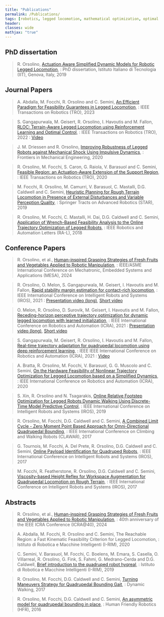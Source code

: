 ```yaml
---
title: "Publications"
permalink: /Publications/
tags: [robotics, legged locomotion, mathematical optimization, optimal control, manipulation, grasping, reinforcement learning]
header:
classes: wide
mathjax: "true"
---
```


## PhD dissertation

>  R. Orsolino, [Actuation Aware Simplified Dynamic Models for Robotic Legged Locomotion](https://github.com/orsoromeo/orsoromeo.github.io/blob/master/assets/pdfs/PhdThesisOrsolino.pdf),
: PhD dissertation, Istituto Italiano di Tecnologia (IIT), Genova, Italy, 2019

## Journal Papers

>  A. Abdalla, M. Focchi, R. Orsolino and C. Semini, [An Efficient Paradigm for Feasibility Guarantees in Legged Locomotion](https://arxiv.org/pdf/2011.07967.pdf), 
: IEEE Transactions on Robotics (TRO), 2023

>  S. Gangapurwala, M. Geisert, R. Orsolino, I. Havoutis and M. Fallon, [RLOC: Terrain-Aware Legged Locomotion using Reinforcement Learning and Optimal Control](https://arxiv.org/abs/2012.03094),
: IEEE Transactions on Robotics (TRO), 2022
: [Video](https://www.youtube.com/watch?v=GTI-0gl6Hg0&ab_channel=OxfordDynamicRobotSystemsGroup)

>  J. M. Driessen and R. Orsolino, [Improving Robustness of Legged Robots against Mechanical Shock Using Impulsive Dynamics](https://www.frontiersin.org/articles/10.3389/fmech.2020.601922/abstract),
: Frontiers in Mechanical Engineering, 2020

>  R. Orsolino, M. Focchi, S. Caron, G. Raiola, V. Barasuol and C. Semini, [Feasible Region: an Actuation-Aware Extension of the Support Region](https://ieeexplore.ieee.org/document/9116813),
: IEEE Transactions on Robotics (TRO), 2020

>  M. Focchi, R. Orsolino, M. Camurri, V. Barasuol, C. Mastalli, D.G. Caldwell and C. Semini, [Heuristic Planning for Rough Terrain Locomotion in Presence of External Disturbances and Variable Perception Quality](https://arxiv.org/abs/1805.10238),
: Springer Tracts on Advanced Robotics (STAR), 2019

>  R. Orsolino, M. Focchi, C. Mastalli, H. Dai, D.G. Caldwell and C. Semini, [Application of Wrench-Based Feasibility Analysis to the Online Trajectory Optimization of Legged Robots](https://iit-dlslab.github.io/papers/orsolino18ral.pdf),
: IEEE Robotics and Automation Letters (RA-L), 2018

## Conference Papers

>  R. Orsolino, et al., [Human-inspired Grasping Strategies of Fresh Fruits and Vegetables Applied to Robotic Manipulation](https://arxiv.org/pdf/2410.22893),
: IEEE/ASME International Conference on Mechatronic, Embedded Systems and Applications (MESA), 2024

>  R. Orsolino, O. Melon, S. Gangapurwala, M. Geisert, I. Havoutis and M. Fallon, [Rapid stability margin estimation for contact-rich locomotion](https://ora.ox.ac.uk/objects/uuid:c70fd912-db6c-445b-ba45-9674415bcaea/download_file?safe_filename=Orsolino_et_al_2021_rapid_stability_margin.pdf&file_format=pdf&type_of_work=Conference+item),
: IEEE International Conference on Intelligent Robots and Systems (IROS), 2021
: [Presentation video (long)](https://www.youtube.com/watch?v=cg2Tme0t4QA), [Short video](https://www.youtube.com/watch?v=E2cUo1-F9Xw)

>  O. Melon, R. Orsolino, D. Surovik, M. Geisert, I. Havoutis and M. Fallon, [Receding-horizon perceptive trajectory optimization for dynamic legged locomotion with learned initialization](https://arxiv.org/pdf/2104.09078.pdf),
: IEEE International Conference on Robotics and Automation (ICRA), 2021
: [Presentation video (long)](https://www.youtube.com/watch?v=bfc_TOU3AeA), [Short video](https://www.youtube.com/watch?v=Qqs5hhp3hHQ)

>  S. Gangapurwala, M. Geisert, R. Orsolino, I. Havoutis and M. Fallon, [Real-time trajectory adaptation for quadrupedal locomotion using deep reinforcement learning](https://www.robots.ox.ac.uk/~mobile/drs/Papers/2021ICRA_gangapurwala.pdf),
: IEEE  IEEE International Conference on Robotics and Automation (ICRA), 2021
: [Video](https://www.youtube.com/watch?v=GieUI6WLv7U&ab_channel=OxfordDynamicRobotSystemsGroup)

>  A. Bratta, R. Orsolino, M. Focchi, V. Barasuol, G. G. Muscolo and C. Semini, [On the Hardware Feasibility of Nonlinear Trajectory Optimization for Legged Locomotion based on a Simplified Dynamics](https://arxiv.org/abs/1910.06855),
: IEEE International Conference on Robotics and Automation (ICRA), 2020

>  S. Xin, R. Orsolino and N. Tsagarakis, [Online Relative Footstep Optimization for Legged Robots Dynamic Walking Using Discrete-Time Model Predictive Control](https://ieeexplore.ieee.org/document/8968028),
: IEEE International Conference on Intelligent Robots and Systems (IROS), 2019

>  R. Orsolino, M. Focchi, D.G. Caldwell and C. Semini, [A Combined Limit Cycle - Zero Moment Point Based Approach for Omni-Directional Quadrupedal Bounding](https://iit-dlslab.github.io/papers/orsolino17clawar.pdf),
: IEEE International Conference on Climbing and Walking Robots (CLAWAR), 2017

>  G. Tournois, M. Focchi, A. Del Prete, R. Orsolino, D.G. Caldwell and C. Semini, [Online Payload Identification for Quadruped Robots](https://hal.archives-ouvertes.fr/hal-01575033/document),
: IEEE International Conference on Intelligent Robots and Systems (IROS), 2017

>  M. Focchi, R. Featherstone, R. Orsolino, D.G. Caldwell and C. Semini, [Viscosity-based Height Reflex for Workspace Augmentation for Quadrupedal Locomotion on Rough Terrain](https://iit-dlslab.github.io/papers/focchi17iros.pdf),
: IEEE International Conference on Intelligent Robots and Systems (IROS), 2017

## Abstracts

>  R. Orsolino, et al., [Human-inspired Grasping Strategies of Fresh Fruits and Vegetables Applied to Robotic Manipulation](https://ieeexplore.ieee.org/document/10704863),
: 40th anniversary of the IEEE ICRA Conference (ICRA@40), 2024

>  A. Abdalla, M. Focchi, R. Orsolino and C. Semini, The Reachable Region: a Fast Kinematic Feasibility Criterion for Legged Locomotion, 
: Istituto di Robotica e Macchine Intelligenti (I-RIM), 2020

>  C. Semini, V. Barasuol, M. Focchi, C. Boelens, M. Emara, S. Casella, O. Villarreal, R. Orsolino, G. Fink, S. Fahmi, G. Medrano-Cerda and D.G. Caldwell, [Brief introduction to the quadruped robot hyqreal](https://iit-dlslab.github.io/papers/irim19semini_final.pdf), 
: Istituto di Robotica e Macchine Intelligenti (I-RIM), 2019

>  R. Orsolino, M. Focchi, D.G. Caldwell and C. Semini, [Turning Maneuvers Strategy for Quadrupedal Bounding Gait](http://ruina.tam.cornell.edu/dynwalk17abstracts/300-romeo%20orsolino%20-%20.pdf), 
: Dynamic Walking, 2017

>  R. Orsolino, M. Focchi, D.G. Caldwell and C. Semini, [An asymmetric model for quadrupedal bounding in place](https://www.academia.edu/download/49430672/Romeo_Orsolino_hfr16.pdf), 
: Human Friendly Robotics (HFR), 2016
